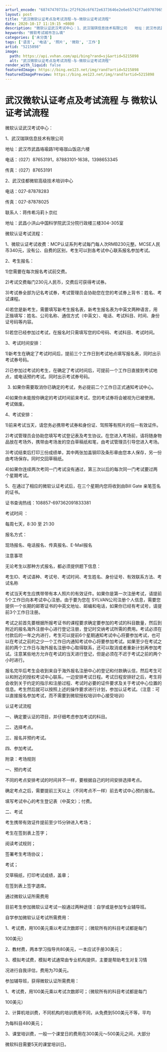 ```yaml
---
arturl_encode: "68747470733a:2f2f626c6f672e6373646e2e6e65742f7a6970706572393532:372f61727469636c652f64657461696c732f35323135383938"
layout: post
title: "武汉微软认证考点及考试流程-与-微软认证考试流程"
date: 2020-10-17 11:19:15 +0800
description: "微软认证武汉考试中心：1、武汉瑞琪信息技术有限公司　　地址：武汉市武昌珞瑜路1号珞珈山饭店六楼　　电"
keywords: "微软考试城市怎么填"
categories: ['未分类']
tags: ['语言', '电话', '照片', '微软', '工作']
artid: "5215898"
image:
  path: https://api.vvhan.com/api/bing?rand=sj&artid=5215898
  alt: "武汉微软认证考点及考试流程-与-微软认证考试流程"
render_with_liquid: false
featuredImage: https://bing.ee123.net/img/rand?artid=5215898
featuredImagePreview: https://bing.ee123.net/img/rand?artid=5215898
---
```


# 武汉微软认证考点及考试流程 与 微软认证考试流程

微软认证武汉考试中心：

1、武汉瑞琪信息技术有限公司
  
地址：武汉市武昌珞瑜路1号珞珈山饭店六楼
  
电话：（027）87653191，87883101-1638，1398653345
  
传真：（027）87653191
  
2、武汉佳都微软高级技术培训中心
  
电话：027-87878283
  
传真：027-87878025
  
联系人：蒋传希冯莉卜京红
  
地址：武昌小洪山中国科学院武汉分院行政楼三楼304-305室

微软认证考试流程：
  
1、微软认证考试收费：MCP认证系列考试每门每人次RMB230元整。MCSE人民币340元，没有公、自费的区别，考生可以到各考试中心联系报名参加考试。
  
2、考生报名：
  
1)您需要在每次报名考试前交费。
  
2)考试交费每门230元人民币，交费后可获得考试券。
  
3)考试券全部为记名考试券，考试管理员会协助您在您的考试券上背书：姓名、考试课程。
  
4)若您是新考生，需要填写新考生报名表，新考生报名表为中英文两种语言，用正揩填写：姓名、公司名称、通信方式（中英文）、电话、考试科目、时间、身份证号码等内容。
  
5)若您已经参加过考试，在报名时只需填写您的ID号码、考试科目、考试时间。
  
3、考试时间安排：
  
1)新考生在确定了考试时间后，提前三个工作日到考试地点填写报名表，同时出示考试券号码。
  
2)已参加过考试的考生，在确定了考试时间后，可提前一个工作日直接到考试地点，或电话预约考试。同时出示考试券号码。
  
3) 如果你需要取消你已确定的考试，务必提前二个工作日正式通知考试中心。
  
4)如果你未能按你确定的考试时间前来考试，您的考试券将会被视为已被使用。考试做废。
  
4、考试安排：
  
1)前来考试当天，请您务必携带考试券和身份证、驾照等有照片的任一有效证件。
  
2)考试管理员会协助您填写考试登记表及考生协议。在您进入考场前，请将随身物品放在考场外，携带由考场发的空白草稿纸和笔，由考试管理员引导您进入考场。
  
3)考试结束后打印三份成绩单，其中两张加盖钢印及条形章由您本人保存，另一份由考场保存。同时交回草稿纸。
  
4)如果你连续两次考同一门考试没有通过，第三次以后的每次同一门考试要过两个星期考试。
  
5、在通过了相应的微软认证考试后，在三个星期内您将收到由Bill Gate 亲笔签名的证书。

证书查询热线：108857-697362091833381

考试时间 ：
  
每周七天，8:30 至 21:30
  
报名方式：
  
现场报名、电话报名、传真报名、E-Mail报名
  
注意事项
  
无论考生以那种方式报名，都必须提供题下信息：
  
考生ID、考试语种、考试号、考试时间、考生姓名、身份证号、有效联系方法、考试名称
  
考试当天考生应携带带有本人照片的有效证件。如果你是第一次注册考试，请提前5个工作日向本考试中心注册。由于要为您在 SYLVAN公司注册个人信息，需要您提供一个长期的邮寄证书的中英文地址、邮编和电话，如果你已经有考试号，请提前3个工作日注册。

考试之前首先要根据所报考证书的课程要求确定要参加的考试的科目数量，然后到附近的报名海外注册中心进行登记注册，登记时交纳考试所需的费用。考试必须在付款后的一年之内进行，考生可以提前6个星期通知考试中心将要参加考试，也可以在考试之前的之少一个工作日内通知考试中心将要参加考试。如果至少在考试之前的两个工作日与海外报名注册中心取得联系，还可以取消或者重新计划再参加考试。注意某些地方允许在考试的当天进行登记，但是必须在不迟于考试之前的两个小时进行。
  
  
报名完毕后考生会收到来自于海外报名注册中心的登记和付款确认信，然后考生可以和附近的授权考试中心联系，一边安排考试日程。考试日程安排好之后，考生将会收到关于约定的指示和注册过程、考试时必要的证件要求及关于考试中心位置的信息。考生然后就可以按照上述的操作要求进行计划，参加认证考试。（注意：可以直接报名参加考试，而不需要到微软授权培训中心接受培训）

认证考试流程
  
一、确定要认证的项目，并仔细考虑参加考试的科目。
  
二、选择考点。
  
三、报名并预约考试。
  
四、参加考试。

附录：考场规则
  
一、预约考试
  
不同的考点安排考试的时间并不一样，要根据自己的时间安排选择考点。
  
确定考点之后，需要提前三天以上（不同考点不一样）前去考试中心预约报名。
  
填写考试中心的考生登记表（中英文）；付费。

二、考试
  
考生携带有效证件提前至少15分钟进入考场；
  
考生在签到表上签字；
  
阅读考试规则；
  
签署考生考场协议；
  
考试；
  
交草稿纸，打印考试成绩，盖章；
  
在签到表上签字退席。

通过微软认证所需费用

目前考生参加微软认证考试一般通过两种途径：自学或是参加专业辅导班。

自学参加微软认证考试所需费用：

1、考试费，用100美元乘以考试次数即可；（微软所有的科目考试都是每门
  
100美元）
  
2、教材费，两本学习指导共80美元，一本应试手册30美元；
  
3、模拟考试费，模拟考试通常由专业机构提供，主要是帮助考生对复习情
  
况进行自我评估，费用为70美元。

参加辅导班，获得微软认证所需费用：

1、考试费，用100美元乘以考试次数即可；（微软所有的科目考试都是每门
  
100美元）
  
2、计算机培训费，不同机构的培训费用不同，从免费到500美元不等，平均
  
为每科目480美元；
  
3、课堂培训费，一般一个课堂日的费用在300美元～500美元之间，大部分
  
微软科目需要5天的课堂培训日。